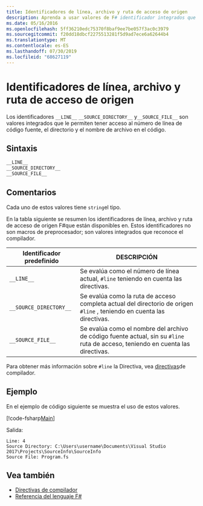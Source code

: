 ```yaml
---
title: Identificadores de línea, archivo y ruta de acceso de origen
description: Aprenda a usar valores de F# identificador integrados que le permiten tener acceso al número de línea de código fuente, el directorio y el nombre de archivo en el código.
ms.date: 05/16/2016
ms.openlocfilehash: 5ff36210edc75370f8baf9ee7be057f3ac0c3979
ms.sourcegitcommit: f20dd18dbcf2275513281f5d9ad7ece6a62644b4
ms.translationtype: MT
ms.contentlocale: es-ES
ms.lasthandoff: 07/30/2019
ms.locfileid: "68627119"
---
```

# <a name="source-line-file-and-path-identifiers"></a>Identificadores de línea, archivo y ruta de acceso de origen

Los identificadores `__LINE__` `__SOURCE_DIRECTORY__` y`__SOURCE_FILE__` son valores integrados que le permiten tener acceso al número de línea de código fuente, el directorio y el nombre de archivo en el código.

## <a name="syntax"></a>Sintaxis

```fsharp
__LINE__
__SOURCE_DIRECTORY__
__SOURCE_FILE__
```

## <a name="remarks"></a>Comentarios

Cada uno de estos valores tiene `string`el tipo.

En la tabla siguiente se resumen los identificadores de línea, archivo y ruta de acceso de origen F#que están disponibles en. Estos identificadores no son macros de preprocesador; son valores integrados que reconoce el compilador.

|Identificador predefinido|DESCRIPCIÓN|
|---------------------|-----------|
|`__LINE__`|Se evalúa como el número de línea actual, `#line` teniendo en cuenta las directivas.|
|`__SOURCE_DIRECTORY__`|Se evalúa como la ruta de acceso completa actual del directorio de origen `#line` , teniendo en cuenta las directivas.|
|`__SOURCE_FILE__`|Se evalúa como el nombre del archivo de código fuente actual, sin su `#line` ruta de acceso, teniendo en cuenta las directivas.|

Para obtener más información sobre `#line` la Directiva, vea [directivas](compiler-directives.md)de compilador.

## <a name="example"></a>Ejemplo

En el ejemplo de código siguiente se muestra el uso de estos valores.

[!code-fsharp[Main](~/samples/snippets/fsharp/lang-ref-2/snippet7401.fs)]

Salida:

```
Line: 4
Source Directory: C:\Users\username\Documents\Visual Studio 2017\Projects\SourceInfo\SourceInfo
Source File: Program.fs
```

## <a name="see-also"></a>Vea también

- [Directivas de compilador](compiler-directives.md)
- [Referencia del lenguaje F#](index.md)
